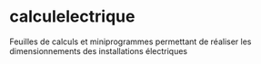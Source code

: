 # calculelectrique
Feuilles de calculs et miniprogrammes permettant de réaliser les dimensionnements des installations électriques
